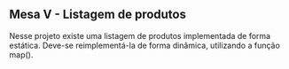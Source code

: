 <h2>Mesa V - Listagem de produtos</h2>

<p> Nesse projeto existe uma listagem de produtos implementada de forma estática. Deve-se reimplementá-la de forma dinâmica, utilizando a função map(). </p>

